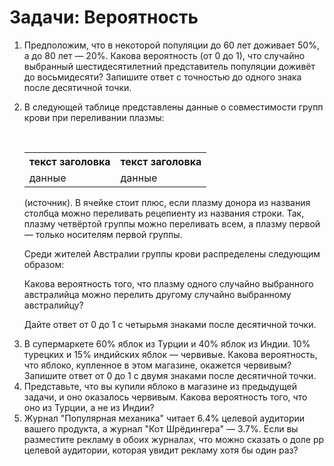# Задачи: Вероятность

<ol>
	<li> Предположим, что в некоторой популяции до 60 лет доживает 50%, а до 80 лет — 20%. Какова вероятность (от 0 до 1), что случайно выбранный шестидесятилетний представитель популяции доживёт до восьмидесяти? Запишите ответ с точностью до одного знака после десятичной точки. </li>
	<li>
		<p> В следующей таблице представлены данные о совместимости групп крови при переливании плазмы: </p>
		<br>
		<table>
			<tr><th>текст заголовка</th><th>текст заголовка</th></tr> <!--ряд с ячейками заголовков-->
			<tr><td>данные</td><td>данные</td></tr> <!--ряд с ячейками тела таблицы-->
		</table>
		<p> (источник). В ячейке стоит плюс, если плазму донора из названия столбца можно переливать рецепиенту из названия строки. Так, плазму четвёртой группы можно переливать всем, а плазму первой — только носителям первой группы. </p>
		<p> Среди жителей Австралии группы крови распределены следующим образом: </p>
		<p> Какова вероятность того, что плазму одного случайно выбранного австралийца можно перелить другому случайно выбранному австралийцу? </p>
		<p> Дайте ответ от 0 до 1 с четырьмя знаками после десятичной точки. </p>
 	</li>
	<li> В супермаркете 60% яблок из Турции и 40% яблок из Индии. 10% турецких и 15% индийских яблок — червивые. Какова вероятность, что яблоко, купленное в этом магазине, окажется червивым? Запишите ответ от 0 до 1 с двумя знаками после десятичной точки. </li>
	<li> Представьте, что вы купили яблоко в магазине из предыдущей задачи, и оно оказалось червивым. Какова вероятность того, что оно из Турции, а не из Индии? </li>
	<li> Журнал "Популярная механика" читает 6.4% целевой аудитории вашего продукта, а журнал "Кот Шрёдингера" — 3.7%. Если вы разместите рекламу в обоих журналах, что можно сказать о доле pp целевой аудитории, которая увидит рекламу хотя бы один раз? </li>
</ol>